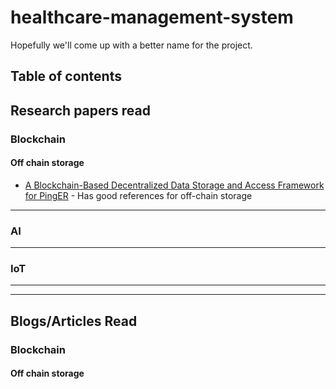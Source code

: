 # healthcare-management-system

Hopefully we'll come up with a better name for the project.


## Table of contents

## Research papers read

### Blockchain

#### Off chain storage

- [A Blockchain-Based Decentralized Data Storage and Access Framework for PingER](https://www.osti.gov/pages/servlets/purl/1475405) - Has good references for off-chain storage

___

### AI

___

### IoT

___
___

## Blogs/Articles Read

### Blockchain

#### Off chain storage
